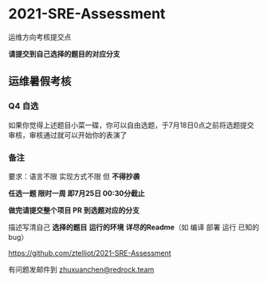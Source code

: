 # 2021-SRE-Assessment

运维方向考核提交点

**请提交到自己选择的题目的对应分支**

## 运维暑假考核

### Q4 自选

如果你觉得上述题目小菜一碟，你可以自由选题，于7月18日0点之前将选题提交审核，审核通过就可以开始你的表演了

### 备注

要求：语言不限 实现方式不限 但 **不得抄袭** 

**任选一题 限时一周 即7月25日 00:30分截止**

**做完请提交整个项目 PR 到选题对应的分支**

描述写清自己 **选择的题目**  **运行的环境** **详尽的Readme**（如 编译 部署 运行 已知的bug）

https://github.com/ztelliot/2021-SRE-Assessment

有问题发邮件到 zhuxuanchen@redrock.team
